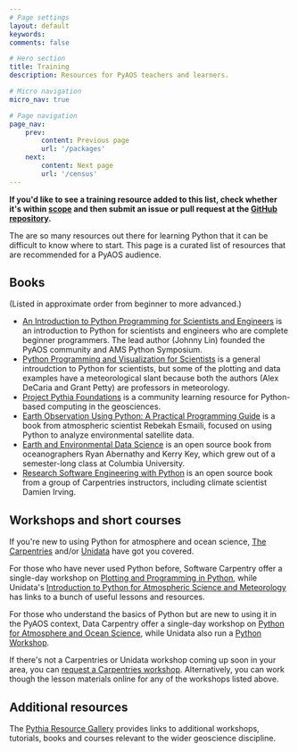 ```yaml
---
# Page settings
layout: default
keywords:
comments: false

# Hero section
title: Training
description: Resources for PyAOS teachers and learners.

# Micro navigation
micro_nav: true

# Page navigation
page_nav:
    prev:
        content: Previous page
        url: '/packages'
    next:
        content: Next page
        url: '/census'
---
```


<div class="callout callout--success">
    <p><strong>If you'd like to see a training resource added to this list,
    check whether it's within
    <a href="https://github.com/PyAOS/pyaos.github.io/blob/master/README.md#scope">scope</a>
    and then submit an issue or pull request at the
    <a href="https://github.com/PyAOS/pyaos.github.io/">GitHub repository</a>.</strong>
    </p>
</div>

The are so many resources out there for learning Python that it can be difficult to know where to start.
This page is a curated list of resources that are recommended for a PyAOS audience.

## Books

(Listed in approximate order from beginner to more advanced.)

* [An Introduction to Python Programming for Scientists and Engineers](https://doi.org/10.1017/9781108571531) is an introduction to Python for scientists and engineers who are complete beginner programmers. The lead author (Johnny Lin) founded the PyAOS community and AMS Python Symposium.
* [Python Programming and Visualization for Scientists](https://sundogpublishingstore.myshopify.com/products/python-programming-and-visualization-for-scientists-2nd-ed) is a general introudction to Python for scientists,
but some of the plotting and data examples have a meteorological slant
because both the authors (Alex DeCaria and Grant Petty) are professors in meteorology.
* [Project Pythia Foundations](https://foundations.projectpythia.org/)
is a community learning resource for Python-based computing in the geosciences.
* [Earth Observation Using Python: A Practical Programming Guide](https://doi.org/10.1002/9781119606925) is a book from atmospheric scientist Rebekah Esmaili, focused on using Python to analyze environmental satellite data.
* [Earth and Environmental Data Science](https://earth-env-data-science.github.io)
is an open source book from oceanographers Ryan Abernathy and Kerry Key,
which grew out of a semester-long class at Columbia University.
* [Research Software Engineering with Python](https://merely-useful.github.io/py-rse/)
is an open source book from a group of Carpentries instructors,
including climate scientist Damien Irving.


## Workshops and short courses

If you're new to using Python for atmosphere and ocean science,
[The Carpentries](https://carpentries.org/) and/or
[Unidata](https://unidata.github.io/python-training/) have got you covered. 

For those who have never used Python before,
Software Carpentry offer a single-day workshop on 
[Plotting and Programming in Python](http://swcarpentry.github.io/python-novice-gapminder/),
while Unidata's [Introduction to Python for Atmospheric Science and Meteorology](https://unidata.github.io/python-training/python/intro-to-python/)
has links to a bunch of useful lessons and resources.

For those who understand the basics of Python but are new to using it in the PyAOS context,
Data Carpentry offer a single-day workshop on 
[Python for Atmosphere and Ocean Science](https://carpentries-lab.github.io/python-aos-lesson/),
while Unidata also run a [Python Workshop](https://unidata.github.io/python-training/workshop/workshop-intro/).

If there's not a Carpentries or Unidata workshop coming up soon in your area,
you can [request a Carpentries workshop](https://carpentries.org/workshops/).
Alternatively, you can work though the lesson materials online
for any of the workshops listed above.


## Additional resources

The [Pythia Resource Gallery](https://projectpythia.org/resource-gallery.html)
provides links to additional workshops, tutorials, books and courses
relevant to the wider geoscience discipline. 
